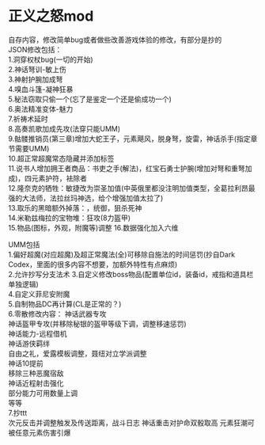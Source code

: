 # 正义之怒mod
自存内容，修改简单bug或者做些改善游戏体验的修改，有部分是抄的  
JSON修改包括：  
1.洞穿权杖bug(一切的开始)  
2.神话弩训-敏上伤  
3.神射护腕加成弩  
4.嗅血斗篷-凝神狂暴  
5.秘法窃取只偷一个(忘了是鉴定一个还是偷成功一个)  
6.奥法精准变体-魅力  
7.祈祷术延时  
8.高奏凯歌加成先攻(法穿只能UMM)  
9.骷髅推销员(第三章)增加大蛇王子，元素飓风，脱身弩，旋雷，神话杀手(指定章节需要UMM)  
10.超正常超魔常态隐藏并添加标签  
11.说书人增加拥王者商品：书吏之手(解法)，红宝石勇士护腕(增加对弩和重弩加成)，四元素护符，袪除者  
12.隆奈克的牺牲：敏捷改为崇圣加值(中英俄里都没注明加值类型，全葛拉利昂最强的大法师，法拉丝玛神选，给个增强加值太拉了)  
13.取乐的黑暗额外掉落：，统御，狙杀死神  
14.米勒兹梅拉的宝物堆：狂攻(8力盔甲)    
15.物品(图标，外观，附魔等)调整
16.数据强化加入六维  
  
UMM包括  
1.偏好超魔(对应超魔)及超正常魔法(全)可移除自施法的时间惩罚(抄自Dark Codex，里面的很多内容不想要，加额外特性有点麻烦)  
2.允许抄写分支法术
3.自定义修改boss物品(配置单位id，装备id，戒指和道具栏单独逻辑)  
4.自定义菲尼安附魔  
5.自制物品DC再计算(CL是正常的？)  
6.零散修改内容：
  神话武器专攻  
  神话盔甲专攻(并移除秘银的盔甲等级下调，调整移速惩罚)  
  神话能力-远程借机  
  神话游侠羁绊  
  自由之礼，爱露模板调整，聂纽对立学派调整  
  神话10提前  
  移除三种恶魔宿敌  
  神话近程射击强化  
  部分能力可用数量上调  
  等等  
7.抄ttt  
  次元反击并调整触发及传送距离，战斗日志
  神话重击对护命双骰取高
  元素狂潮可被任意元素伤害引爆
